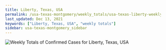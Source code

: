 ```yaml
---
title: Liberty, Texas, USA
permalink: /usa-texas-montgomery/weekly_totals/usa-texas-liberty-weekly_totals.html
last_updated: Dec 13, 2021
keywords: ["Liberty, Texas, USA", "weekly totals"]
sidebar: usa-texas-montgomery_sidebar
---
```


![Weekly Totals of Confirmed Cases for Liberty, Texas, USA](/covid_tracker/images/graphs/usa-texas-liberty-weekly_totals_graph.png)
